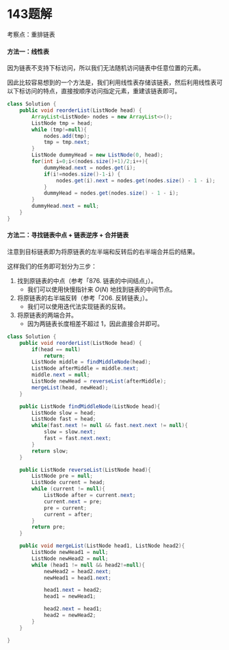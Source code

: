 # 143题解
考察点：重排链表

#### 方法一：线性表

因为链表不支持下标访问，所以我们无法随机访问链表中任意位置的元素。

因此比较容易想到的一个方法是，我们利用线性表存储该链表，然后利用线性表可以下标访问的特点，直接按顺序访问指定元素，重建该链表即可。

```java
class Solution {
    public void reorderList(ListNode head) {
        ArrayList<ListNode> nodes = new ArrayList<>();
        ListNode tmp = head;
        while (tmp!=null){
            nodes.add(tmp);
            tmp = tmp.next;
        }
        ListNode dummyHead = new ListNode(0, head);
        for(int i=0;i<(nodes.size()+1)/2;i++){
            dummyHead.next = nodes.get(i);
            if(i!=nodes.size()-1-i) {
                nodes.get(i).next = nodes.get(nodes.size() - 1 - i);
            }
            dummyHead = nodes.get(nodes.size() - 1 - i);
        }
        dummyHead.next = null;
    }
}
```

#### 方法二：寻找链表中点 + 链表逆序 + 合并链表
注意到目标链表即为将原链表的左半端和反转后的右半端合并后的结果。

这样我们的任务即可划分为三步：

1. 找到原链表的中点（参考「876. 链表的中间结点」）。
   - 我们可以使用快慢指针来 $O(N)$ 地找到链表的中间节点。
2. 将原链表的右半端反转（参考「206. 反转链表」）。
   - 我们可以使用迭代法实现链表的反转。
3. 将原链表的两端合并。
   - 因为两链表长度相差不超过 $1$，因此直接合并即可。


```java
class Solution {
    public void reorderList(ListNode head) {
        if(head == null)
            return;
        ListNode middle = findMiddleNode(head);
        ListNode afterMiddle = middle.next;
        middle.next = null;
        ListNode newHead = reverseList(afterMiddle);
        mergeList(head, newHead);
    }

    public ListNode findMiddleNode(ListNode head){
        ListNode slow = head;
        ListNode fast = head;
        while(fast.next != null && fast.next.next != null){
            slow = slow.next;
            fast = fast.next.next;
        }
        return slow;
    }

    public ListNode reverseList(ListNode head){
        ListNode pre = null;
        ListNode current = head;
        while (current != null){
            ListNode after = current.next;
            current.next = pre;
            pre = current;
            current = after;
        }
        return pre;
    }

    public void mergeList(ListNode head1, ListNode head2){
        ListNode newHead1 = null;
        ListNode newHead2 = null;
        while (head1 != null && head2!=null){
            newHead2 = head2.next;
            newHead1 = head1.next;

            head1.next = head2;
            head1 = newHead1;

            head2.next = head1;
            head2 = newHead2;
        }
    }

}
```

